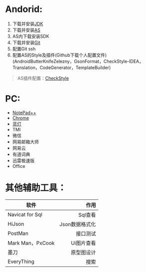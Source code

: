# Andorid:

1. 下载并安装[JDK](http://www.oracle.com/technetwork/java/javase/downloads/index.html)
2. 下载并安装[AS](https://developer.android.com/studio/)
3. AS内下载安装SDK
4. 下载并安装[Git](https://gitforwindows.org/)
5. 配置Git ssh
6. 配置AS的Style及插件(Github下载个人配置文件)
(AndroidButterKnifeZelezny，GsonFormat，CheckStyle-IDEA，Translation，CodeGenerator，TemplateBuilder)

> AS插件配置：[CheckStyle](https://github.com/zii4914/FastAndroidEnv/blob/master/article/CheckStyle配置.md)

# PC:

- [NotePad++](https://notepad-plus-plus.org/)
- [Chrome](https://www.google.cn/chrome/)
- [蓝灯](https://github.com/getlantern/lantern)
- TMI
- 微信
- 网易邮箱大师
- 网易云
- 有道词典
- 迅雷极速版
- Office

# 其他辅助工具：

|软件|作用|
|-|-:|
|Navicat for Sql|Sql查看|
|HiJson|Json数据格式化|
|PostMan|接口测试|
|Mark Man，PxCook|Ui图片查看|
|墨刀|原型图设计|
|EveryThing|搜索|
